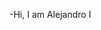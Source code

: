-Hi, I am Alejandro
I

<!---
AlejandroJaimesHernandez/AlejandroJaimesHernandez is a ✨ special ✨ repository because its `README.md` (this file) appears on your GitHub profile.
You can click the Preview link to take a look at your changes.
--->
